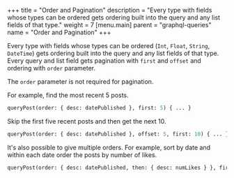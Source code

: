 +++
title = "Order and Pagination"
description = "Every type with fields whose types can be ordered gets ordering built into the query and any list fields of that type."
weight = 7
[menu.main]
    parent = "graphql-queries"
    name = "Order and Pagination"
+++

Every type with fields whose types can be ordered (`Int`, `Float`, `String`, `DateTime`) gets
ordering built into the query and any list fields of that type. Every query and list field
gets pagination with `first` and `offset` and ordering with `order` parameter.

The `order` parameter is not required for pagination.

For example, find the most recent 5 posts.

```graphql
queryPost(order: { desc: datePublished }, first: 5) { ... }
```

Skip the first five recent posts and then get the next 10.

```graphql
queryPost(order: { desc: datePublished }, offset: 5, first: 10) { ... }
```

It's also possible to give multiple orders.  For example, sort by date and within each
date order the posts by number of likes.

```graphql
queryPost(order: { desc: datePublished, then: { desc: numLikes } }, first: 5) { ... }
```
